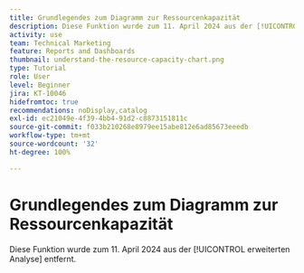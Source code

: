 ```yaml
---
title: Grundlegendes zum Diagramm zur Ressourcenkapazität
description: Diese Funktion wurde zum 11. April 2024 aus der [!UICONTROL erweiterten Analyse] entfernt.
activity: use
team: Technical Marketing
feature: Reports and Dashboards
thumbnail: understand-the-resource-capacity-chart.png
type: Tutorial
role: User
level: Beginner
jira: KT-10046
hidefromtoc: true
recommendations: noDisplay,catalog
exl-id: ec21049e-4f39-4bb4-91d2-c8873151811c
source-git-commit: f033b210268e8979ee15abe812e6ad85673eeedb
workflow-type: tm+mt
source-wordcount: '32'
ht-degree: 100%

---
```


# Grundlegendes zum Diagramm zur Ressourcenkapazität

Diese Funktion wurde zum 11. April 2024 aus der [!UICONTROL erweiterten Analyse] entfernt.

